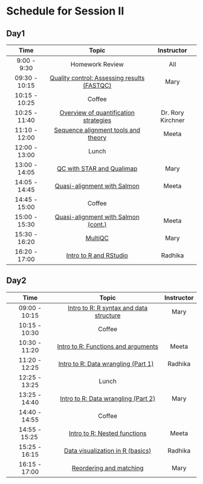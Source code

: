 # Schedule for Session II

## Day1

| Time |  Topic  | Instructor |
|:-----------:|:----------:|:--------:|
| 9:00 - 9:30 | Homework Review | All |
| 09:30 - 10:15 | [Quality control: Assessing results (FASTQC)]() | Mary |
| 10:15 - 10:25 | Coffee |  |
| 10:25 - 11:40 | [Overview of quantification strategies]() | Dr. Rory Kirchner |
| 11:10 - 12:00 | [Sequence alignment tools and theory]() | Meeta |
| 12:00 - 13:00 | Lunch |  |
| 13:00 - 14:05 | [QC with STAR and Qualimap]() | Mary |
| 14:05 - 14:45 | [Quasi-alignment with Salmon]() | Meeta |
| 14:45 - 15:00 | Coffee |  |
| 15:00 - 15:30 | [Quasi-alignment with Salmon (cont.)]() | Meeta |
| 15:30 - 16:20 | [MultiQC]() | Mary |
| 16:20 - 17:00 | [Intro to R and RStudio]() | Radhika |


## Day2

| Time |  Topic  | Instructor |
|:-----------:|:----------:|:--------:|
| 09:00 - 10:15 | [Intro to R: R syntax and data structure]() | Mary |
| 10:15 - 10:30 | Coffee |  |
| 10:30 - 11:20 | [Intro to R: Functions and arguments]() | Meeta |
| 11:20 - 12:25 | [Intro to R: Data wrangling (Part 1)]()   | Radhika |
| 12:25 - 13:25 | Lunch |  |
| 13:25 - 14:40 | [Intro to R: Data wrangling (Part 2)]() | Mary |
| 14:40 - 14:55 | Coffee |  |
| 14:55 - 15:25 | [Intro to R: Nested functions]() | Meeta |
| 15:25 - 16:15 | [Data visualization in R (basics)]() | Radhika |
| 16:15 - 17:00 | [Reordering and matching]() | Mary |

